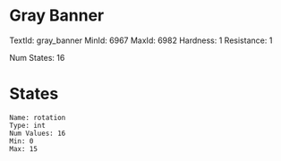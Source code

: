 # Gray Banner
TextId: gray_banner
MinId: 6967
MaxId: 6982
Hardness: 1
Resistance: 1

Num States: 16
# States
```
Name: rotation
Type: int
Num Values: 16
Min: 0
Max: 15
```